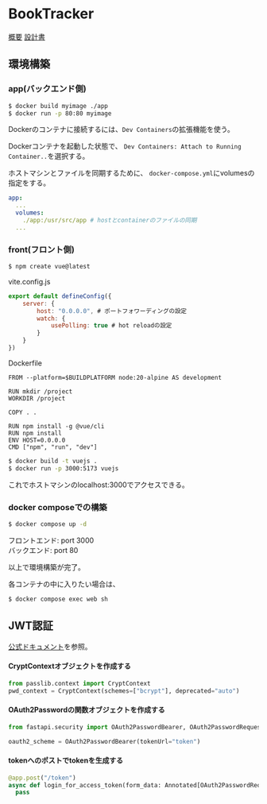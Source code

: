 # BookTracker

[概要](https://butter-epoch-8f2.notion.site/booktracker-eb0c7435171c4e82b9460f067fe6cbda?pvs=4)
[設計書](https://butter-epoch-8f2.notion.site/BookTracker-fecb4769c1254e01a178bbc0f603cea5?pvs=4)



## 環境構築

### app(バックエンド側)

```bash
$ docker build myimage ./app
$ docker run -p 80:80 myimage
```

Dockerのコンテナに接続するには、`Dev Containers`の拡張機能を使う。

Dockerコンテナを起動した状態で、
`Dev Containers: Attach to Running Container..`を選択する。

ホストマシンとファイルを同期するために、
`docker-compose.yml`にvolumesの指定をする。

```yaml
app:
  ...
  volumes:
    ./app:/usr/src/app # hostとcontainerのファイルの同期
  ...
```




### front(フロント側)

```bash
$ npm create vue@latest
```

vite.config.js
```js
export default defineConfig({
    server: {
        host: "0.0.0.0", # ポートフォワーディングの設定
        watch: {
            usePolling: true # hot reloadの設定
        }
    }
})    
```

Dockerfile
```
FROM --platform=$BUILDPLATFORM node:20-alpine AS development

RUN mkdir /project
WORKDIR /project

COPY . .

RUN npm install -g @vue/cli
RUN npm install
ENV HOST=0.0.0.0
CMD ["npm", "run", "dev"]
```

```bash
$ docker build -t vuejs .
$ docker run -p 3000:5173 vuejs
```

これでホストマシンのlocalhost:3000でアクセスできる。

### docker composeでの構築

```bash
$ docker compose up -d
```

フロントエンド: port 3000  
バックエンド: port 80  

以上で環境構築が完了。

各コンテナの中に入りたい場合は、
```bash
$ docker compose exec web sh
```



## JWT認証

[公式ドキュメント](https://fastapi.tiangolo.com/ja/tutorial/security/oauth2-jwt/#_3)を参照。

#### CryptContextオブジェクトを作成する
```python
from passlib.context import CryptContext
pwd_context = CryptContext(schemes=["bcrypt"], deprecated="auto")
```

#### OAuth2Passwordの関数オブジェクトを作成する
```python
from fastapi.security import OAuth2PasswordBearer, OAuth2PasswordRequestForm

oauth2_scheme = OAuth2PasswordBearer(tokenUrl="token")
```


#### tokenへのポストでtokenを生成する


```python
@app.post("/token")
async def login_for_access_token(form_data: Annotated[OAuth2PasswordRequestForm, Depends()],) -> Token:
  pass

```

